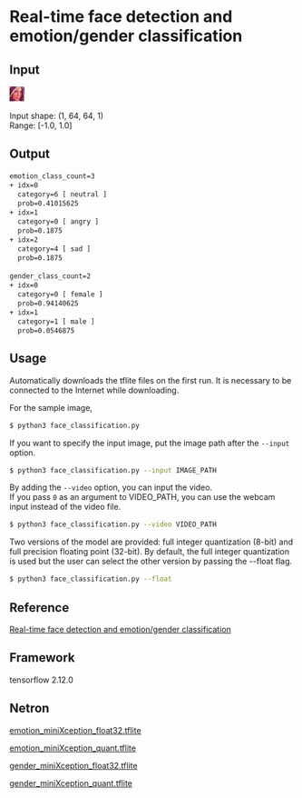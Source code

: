 # Real-time face detection and emotion/gender classification

## Input

![Input](lenna.png)

Input shape: (1, 64, 64, 1)  
Range: [-1.0, 1.0]

## Output

```
emotion_class_count=3
+ idx=0
  category=6 [ neutral ]
  prob=0.41015625
+ idx=1
  category=0 [ angry ]
  prob=0.1875
+ idx=2
  category=4 [ sad ]
  prob=0.1875

gender_class_count=2
+ idx=0
  category=0 [ female ]
  prob=0.94140625
+ idx=1
  category=1 [ male ]
  prob=0.0546875
```

## Usage
Automatically downloads the tflite files on the first run.
It is necessary to be connected to the Internet while downloading.

For the sample image,
``` bash
$ python3 face_classification.py 
```

If you want to specify the input image, put the image path after the `--input` option.  
```bash
$ python3 face_classification.py --input IMAGE_PATH
```

By adding the `--video` option, you can input the video.   
If you pass `0` as an argument to VIDEO_PATH, you can use the webcam input instead of the video file.
```bash
$ python3 face_classification.py --video VIDEO_PATH
```

Two versions of the model are provided: full integer quantization (8-bit) and full precision floating point (32-bit). 
By default, the full integer quantization is used but the user can select the other version by passing the --float flag.
```bash
$ python3 face_classification.py --float
```


## Reference

[Real-time face detection and emotion/gender classification](https://github.com/oarriaga/face_classification)


## Framework

tensorflow 2.12.0


## Netron

[emotion_miniXception_float32.tflite](https://netron.app/?url=https://storage.googleapis.com/ailia-models-tflite/face_classification/emotion_miniXception_float32.tflite)

[emotion_miniXception_quant.tflite](https://netron.app/?url=https://storage.googleapis.com/ailia-models-tflite/face_classification/emotion_miniXception_quant.tflite)

[gender_miniXception_float32.tflite](https://netron.app/?url=https://storage.googleapis.com/ailia-models-tflite/face_classification/gender_miniXception_float32.tflite)

[gender_miniXception_quant.tflite](https://netron.app/?url=https://storage.googleapis.com/ailia-models-tflite/face_classification/gender_miniXception_quant.tflite)
